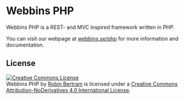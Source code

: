<h1>Webbins PHP</h1>

<p>Webbins PHP is a REST- and MVC inspired framework written in PHP.</p>

<p>You can visit our webpage at <a href="http://www.webbins.se/php">webbins.se/php</a> for more information and documentation.</p>

<h2>License</h2>

<a rel="license" href="http://creativecommons.org/licenses/by-nd/4.0/"><img alt="Creative Commons License" style="border-width:0" src="http://i.creativecommons.org/l/by-nd/4.0/88x31.png" /></a><br /><span xmlns:dct="http://purl.org/dc/terms/" property="dct:title">Webbins PHP</span> by <a xmlns:cc="http://creativecommons.org/ns#" href="https://github.com/RBertram/Webbins-PHP" property="cc:attributionName" rel="cc:attributionURL">Robin Bertram</a> is licensed under a <a rel="license" href="http://creativecommons.org/licenses/by-nd/4.0/">Creative Commons Attribution-NoDerivatives 4.0 International License</a>.
